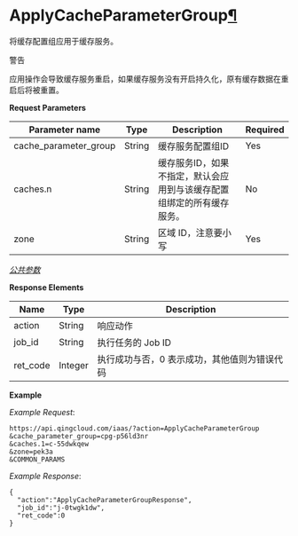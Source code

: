 ---
---

# ApplyCacheParameterGroup[¶](#applycacheparametergroup "永久链接至标题")

将缓存配置组应用于缓存服务。

警告

应用操作会导致缓存服务重启，如果缓存服务没有开启持久化，原有缓存数据在重启后将被重置。

**Request Parameters**

| Parameter name | Type | Description | Required |
| --- | --- | --- | --- |
| cache_parameter_group | String | 缓存服务配置组ID | Yes |
| caches.n | String | 缓存服务ID，如果不指定，默认会应用到与该缓存配置组绑定的所有缓存服务。 | No |
| zone | String | 区域 ID，注意要小写 | Yes |

[_公共参数_](../../common/parameters.html#api-common-parameters)

**Response Elements**

| Name | Type | Description |
| --- | --- | --- |
| action | String | 响应动作 |
| job_id | String | 执行任务的 Job ID |
| ret_code | Integer | 执行成功与否，0 表示成功，其他值则为错误代码 |

**Example**

_Example Request_:

```
https://api.qingcloud.com/iaas/?action=ApplyCacheParameterGroup
&cache_parameter_group=cpg-p56ld3nr
&caches.1=c-55dwkqew
&zone=pek3a
&COMMON_PARAMS
```

_Example Response_:

```
{
  "action":"ApplyCacheParameterGroupResponse",
  "job_id":"j-0twgk1dw",
  "ret_code":0
}
```
